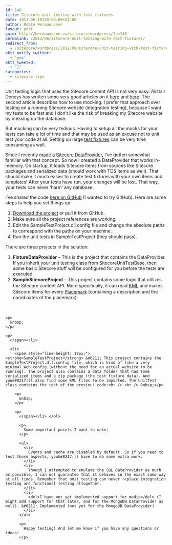 ```yaml
---
id: 148
title: Sitecore unit testing with test fixtures
date: 2012-06-10T20:58:09+01:00
author: Robin Hermanussen
layout: post
guid: http://hermanussen.eu/sitecore/wordpress/?p=148
permalink: /2012/06/sitecore-unit-testing-with-test-fixtures/
redirect_from:
  - /sitecore/wordpress/2012/06/sitecore-unit-testing-with-test-fixtures/
aktt_notify_twitter:
  - 'yes'
aktt_tweeted:
  - "1"
categories:
  - sitecore tips
---
```

Unit testing logic that uses the Sitecore content API is not very easy. Alistair Deneys has written some very good articles on it <a title="Unit Testing in Sitecore is Not Scary" href="http://adeneys.wordpress.com/2010/11/20/unit-testing-in-sitecore-is-not-scary/">here</a> and <a title="Mocking Sitecore" href="http://adeneys.wordpress.com/2012/04/13/mocking-sitecore/">here</a>. The second article describes how to use mocking. I prefer that approach over testing on a running Sitecore website (integration testing), because I want my tests to be fast and I don&#8217;t like the risk of breaking my Sitecore website by messing up the database.

But mocking can be very tedious. Having to setup all the mocks for your tests can take a lot of time and that may be used as an excuse not to unit test your code at all. Setting up large <a title="Test Fixture on Wikipedia" href="http://en.wikipedia.org/wiki/Test_fixture#Software">test fixtures</a> can be very time consuming as well.

Since I recently [made a Sitecore DataProvider](http://hermanussen.eu/sitecore/wordpress/2012/05/making-sitecore-faster-with-mongodb/ "MongoDB DataProvider article"), I&#8217;ve gotten somewhat familiar with that concept. So now I created a DataProvider that works in-memory. On startup, it loads Sitecore items from sources like Sitecore packages and serialized data (should work with TDS items as well). That should make it much easier to create test fixtures with your own items and templates! After your tests have run, your changes will be lost. That way, your tests can never &#8216;harm&#8217; any database.

I&#8217;ve shared the code <a title="Sitecore FixtureDataProvider" href="https://github.com/hermanussen/Sitecore-FixtureDataProvider">here on GitHub</a> (I wanted to try GitHub). Here are some steps to help you set things up:

  1. <span style="line-height: 19px;"><a title="Download a ZIP file with the code" href="https://github.com/hermanussen/Sitecore-FixtureDataProvider/zipball/master">Download the project</a> or pull it from GitHub.</span>
  2. <span style="line-height: 19px;">Make sure all the project references are working.</span>
  3. <span style="line-height: 19px;">Edit the SampleTestProject.dll.config file and change the absolute paths to correspond with the paths on your machine.</span>
  4. <span style="line-height: 19px;">Run the unit tests in SampleTestProject (they should pass).</span>

There are three projects in the solution:

  1. <span style="line-height: 19px;"><strong>FixtureDataProvider</strong> &#8211; This is the project that contains the DataProvider. If you inherit your unit testing class from SitecoreUnitTestBase, then some basic Sitecore stuff will be configured for you before the tests are executed.</span>
  2. <span style="line-height: 19px;"><strong>SampleSitecoreProject</strong> &#8211; This project contains some logic that utilizes the Sitecore content API. More specifically, it can read <a title="KML Tutorial" href="https://developers.google.com/kml/documentation/kml_tut">KML</a> and makes Sitecore items for every <a title="Placemark part of the KML tutorial" href="https://developers.google.com/kml/documentation/kml_tut#placemarks">Placemark</a> (containing a description and the coordinates of the placemark):<br /> <br /> &nbsp;</p> 
    
    <p>
      &nbsp;
    </p>
    
    <p>
      </span></li> 
      
      <li>
        <span style="line-height: 19px;"><strong>SampleTestProject</strong> &#8211; This project contains the SampleTestProject.dll.config file, which is kind of like a very minimal Web.config (without the need for an actual website to be running). The project also contains a data folder that has some serialized items and a zip package (the test fixture data). And you&#8217;ll also find some KML files to be imported. The UnitTest class contains the test of the previous code:<br /> <br /> &nbsp;</p> 
        
        <p>
          &nbsp;
        </p>
        
        <p>
          </span></li> </ol> 
          
          <p>
            Some important points I want to make:
          </p>
          
          <ul>
            <li>
              Events and cache are disabled by default. So if you need to test those aspects, you&#8217;ll have to do some extra work.
            </li>
            <li>
              Though I attempted to emulate the SQL DataProvider as much as possible, I can not guarantee that it behaves in the exact same way at all times. Remember that unit testing can never replace integration testing and functional testing altogether.
            </li>
            <li>
              <del>I have not yet implemented support for media</del> (I might add support for that later, and for the MongoDB DataProvider as well). &#8211; Implemented (not yet for the MongoDB DataProvider)
            </li>
          </ul>
          
          <p>
            Happy testing! And let me know if you have any questions or ideas!
          </p>